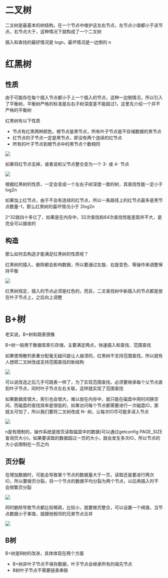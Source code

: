 # 二叉树
二叉树是最基本的树结构，在一个节点中维护这左右节点，左节点小值都小于该节点，右节点大于，这种情况下就构成了一个二叉树

插入和查找的最好情况是 logn，最坏情况是一边倒的 n

# 红黑树
## 性质
由于可能存在每个插入节点都小于上一个插入的节点，这种一边倒情况，所以引入了平衡树，平衡树严格的标准是左右子树深度差不能超过1，这里先介绍一个并不严格的平衡树

红黑树有以下性质

- 节点有红黑两种颜色，根节点是黑节点，所有叶子节点是不存储数据的黑节点
- 红节点的子节点一定是黑节点，即没有两个连续的红节点
- 所有的叶子节点到根节点中的黑节点个数相同

![](img/6.png)

如果将红节点去掉，或者说和父节点整合变为一个 3- 或 4- 节点

![](img/7.png)

根据红黑树的性质，一定会变成一个左右子树深度一致的树，其查找性能一定小于 log2n

如果加上红节点，由于不会有连续的红节点，所以一条路径上的红节点最多是黑节点数量-1，那么红黑树的最坏情况小于 2log2n

2^32就四十多亿了，如果是在内存中，32次查找和64次查找性能差距并不大，是完全可以接收的

## 构造
那么如何去构造才能满足红黑树的性质呢？

红黑树的插入、删除都会影响数据，所以要通过左旋、右旋变色、等操作来调整保持平衡

![](img/8.png)

红黑树规定，插入的节点必须是红色的，而且，二叉查找树中新插入的节点都是放在叶子节点上，之后向上调整

# B+树
老实说，B+树和跳表很像

B+树一般用于数据库索引存储，主要满足两点，快速插入和查找、范围查找

如果使用散列表重分配毫无疑问是让人崩溃的，红黑树不支持范围查找，所以就有人想把二叉树改成支持范围查找的新结构

![](img/9.png)

可以说改造之后几乎可跳表一样了，为了实现范围查找，必须要继承每个父节点直到叶子节点，同时叶子节点左右关联，这样就实现了范围查找

如果数据库很大，索引也会很大，难以放在内存中，就只能在磁盘中用时间换空间，而磁盘的查找效率是很低的，如果访问每个节点都需要进行一次磁盘IO，那就太可怕了，所以我们要将二叉树改成 N- 树，让每次IO尽可能多读入节点

![](img/10.png)

n是有限制的，操作系统是按页读取磁盘中的数据(可以通过getconfig PAGE_SIZE查询页大小)，如果要读取的数据超过一页的大小，就会发生多次IO，所以节点的大小会限制在一页之内

## 页分裂

在增加数据时，可能会导致某个节点的数据量大于一页，读取还是要进行两次IO，所以要做页分裂，将一个节点的数据平均分裂为两个节点，以后再插入时不会频繁页分裂

![](img/11.png)

同时删除导致节点都比较稀疏，比较小，就要做页整合，可以设置一个阀值，当节点数据小于某值，就跟他相邻的兄弟节点合并

![](img/12.png)

## B树
B+树是B树的改进，具体体现在两个方面

- B+树非叶子节点不保存数据，叶子节点会继承所有的祖先节点
- B树叶子节点不需要链表串联
